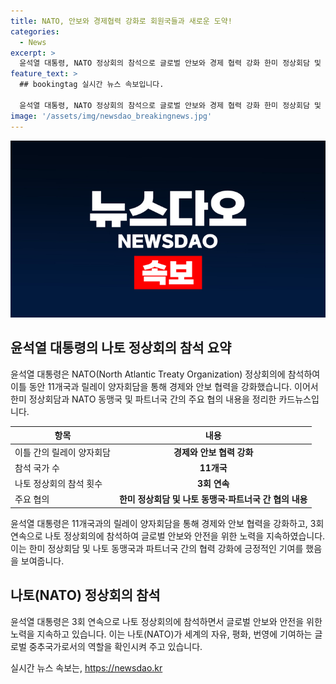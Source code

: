```yaml
---
title: NATO, 안보와 경제협력 강화로 회원국들과 새로운 도약!
categories:
  - News
excerpt: >
  윤석열 대통령, NATO 정상회의 참석으로 글로벌 안보와 경제 협력 강화 한미 정상회담 및 나토 동맹국과의 주요 협의 내용 카드뉴스 소개 윤 대통령, 11개국과 릴레이 양자회담으로 전략적 협력 강화 자유·평화·번영에 기여하는 글로벌 중추국가로 선정, 나토 정상회의 3연속 참석 더 많은 내용 보러가기 → [정책뉴스 보러가기]
feature_text: >
  ## bookingtag 실시간 뉴스 속보입니다.

  윤석열 대통령, NATO 정상회의 참석으로 글로벌 안보와 경제 협력 강화 한미 정상회담 및 나토 동맹국과의 주요 협의 내용 카드뉴스 소개 윤 대통령, 11개국과 릴레이 양자회담으로 전략적 협력 강화 자유·평화·번영에 기여하는 글로벌 중추국가로 선정, 나토 정상회의 3연속 참석 더 많은 내용 보러가기 → [정책뉴스 보러가기]
image: '/assets/img/newsdao_breakingnews.jpg'
---
```


<p><img src="/assets/img/newsdao_breakingnews.jpg" alt="bookingtag 속보" /></p>

<h2 data-ke-size="size26">윤석열 대통령의 나토 정상회의 참석 요약</h2>

<p data-ke-size="size16">윤석열 대통령은 NATO(North Atlantic Treaty Organization) 정상회의에 참석하여 이틀 동안 11개국과 릴레이 양자회담을 통해 경제와 안보 협력을 강화했습니다. 이어서 한미 정상회담과 NATO 동맹국 및 파트너국 간의 주요 협의 내용을 정리한 카드뉴스입니다.</p>

<table>
  <thead>
    <tr>
      <th>항목</th>
      <th>내용</th>
    </tr>
  </thead>
  <tbody>
    <tr>
      <td>이틀 간의 릴레이 양자회담</td>
      <td style="text-align: center; height: 17px;"><b>경제와 안보 협력 강화</b></td>
    </tr>
    <tr>
      <td>참석 국가 수</td>
      <td style="text-align: center; height: 17px;"><b>11개국</b></td>
    </tr>
    <tr>
      <td>나토 정상회의 참석 횟수</td>
      <td style="text-align: center; height: 17px;"><b>3회 연속</b></td>
    </tr>
    <tr>
      <td>주요 협의</td>
      <td style="text-align: center; height: 17px;"><b>한미 정상회담 및 나토 동맹국·파트너국 간 협의 내용</b></td>
    </tr>
  </tbody>
</table>

<p data-ke-size="size16">윤석열 대통령은 11개국과의 릴레이 양자회담을 통해 경제와 안보 협력을 강화하고, 3회 연속으로 나토 정상회의에 참석하여 글로벌 안보와 안전을 위한 노력을 지속하였습니다. 이는 한미 정상회담 및 나토 동맹국과 파트너국 간의 협력 강화에 긍정적인 기여를 했음을 보여줍니다.</p>

<h2 data-ke-size="size26">나토(NATO) 정상회의 참석</h2>

<p data-ke-size="size16">윤석열 대통령은 3회 연속으로 나토 정상회의에 참석하면서 글로벌 안보와 안전을 위한 노력을 지속하고 있습니다. 이는 나토(NATO)가 세계의 자유, 평화, 번영에 기여하는 글로벌 중추국가로서의 역할을 확인시켜 주고 있습니다.</p>
실시간 뉴스 속보는, <a href="https://newsdao.kr" rel="dofollow">https://newsdao.kr</a>


